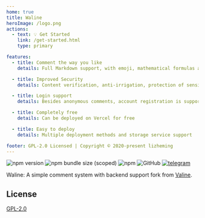 ```yaml
---
home: true
title: Waline
heroImage: /logo.png
actions:
  - text: 💡 Get Started
    link: /get-started.html
    type: primary

features:
  - title: Comment the way you like
    details: Full Markdown support, with emoji, mathematical formulas and HTML embedding support

  - title: Improved Security
    details: Content verification, anti-irrigation, protection of sensitive data, etc.

  - title: Login support
    details: Besides anonymous comments, account registration is supported to maintain identity

  - title: Completely free
    details: Can be deployed on Vercel for free

  - title: Easy to deploy
    details: Multiple deployment methods and storage service support

footer: GPL-2.0 Licensed | Copyright © 2020-present lizheming
---
```


![npm version](https://img.shields.io/npm/v/@waline/vercel?color=critical&logo=npm&style=flat-square) ![npm bundle size (scoped)](https://img.shields.io/bundlephobia/minzip/@waline/client?style=flat-square&label=size) ![npm](https://img.shields.io/npm/dm/@waline/vercel?style=flat-square) ![GitHub](https://img.shields.io/github/license/lizheming/waline?style=flat-square) [![telegram](https://img.shields.io/badge/telegram-walinejs-2ca5e0?logo=telegram&style=flat-square)](https://t.me/walinejs)

Waline: A simple comment system with backend support fork from [Valine](https://valine.js.org).

## License

[GPL-2.0](https://github.com/lizheming/Waline/blob/master/LICENSE)
